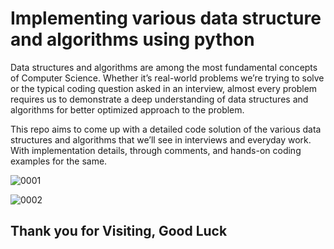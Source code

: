 # Implementing various data structure and algorithms using python

Data structures and algorithms are among the most fundamental concepts of Computer Science. Whether it’s real-world problems we’re trying to solve or the typical coding question asked in an interview, almost every problem requires us to demonstrate a deep understanding of data structures and algorithms for better optimized approach to the problem.

This repo aims to come up with a detailed code solution of the various data structures and algorithms that we’ll see in interviews and everyday work. With implementation details, through comments, and hands-on coding examples for the same.


![0001](https://user-images.githubusercontent.com/42691222/126326559-e4e6e5b0-9d69-450d-b684-577f268fbf1c.jpg)



![0002](https://user-images.githubusercontent.com/42691222/126326600-52a65989-8f46-464d-af4f-34a222bfa6d9.jpg)




## Thank you for Visiting, Good Luck
